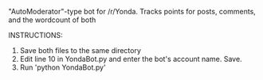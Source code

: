 "AutoModerator"-type bot for /r/Yonda. Tracks points for posts, comments, and the wordcount of both

INSTRUCTIONS:
1. Save both files to the same directory
2. Edit line 10 in YondaBot.py and enter the bot's account name. Save.
3. Run 'python YondaBot.py'
